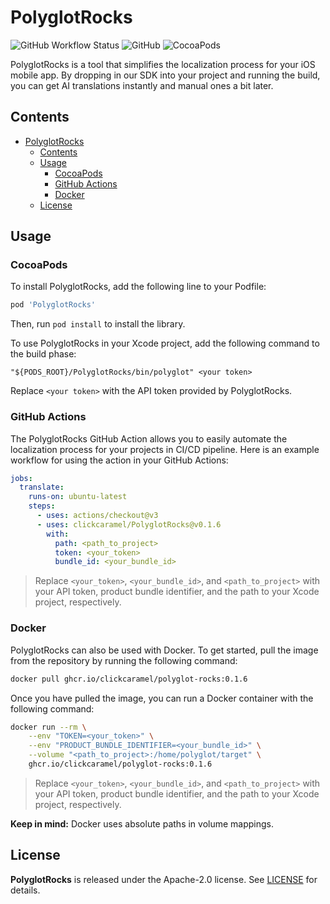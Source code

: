 # PolyglotRocks

<p align="left">
  <img alt="GitHub Workflow Status" src="https://img.shields.io/github/actions/workflow/status/clickcaramel/PolyglotRocks/test-branch.yml?label=tests">
  <img alt="GitHub" src="https://img.shields.io/github/license/clickcaramel/PolyglotRocks">
  <img alt="CocoaPods" src="https://img.shields.io/cocoapods/v/PolyglotRocks">
</p>

PolyglotRocks is a tool that simplifies the localization process for your iOS mobile app. By dropping in our SDK into your project and running the build, you can get AI translations instantly and manual ones a bit later.

## Contents

- [PolyglotRocks](#polyglotrocks)
  - [Contents](#contents)
  - [Usage](#usage)
    - [CocoaPods](#cocoapods)
    - [GitHub Actions](#github-actions)
    - [Docker](#docker)
  - [License](#license)

## Usage

### CocoaPods

To install PolyglotRocks, add the following line to your Podfile:

```ruby
pod 'PolyglotRocks'
```

Then, run `pod install` to install the library.

To use PolyglotRocks in your Xcode project, add the following command to the build phase:

```plain
"${PODS_ROOT}/PolyglotRocks/bin/polyglot" <your token>
```

Replace `<your token>` with the API token provided by PolyglotRocks.

### GitHub Actions

The PolyglotRocks GitHub Action allows you to easily automate the localization process for your projects in CI/CD pipeline. Here is an example workflow for using the action in your GitHub Actions:

```yaml
jobs:
  translate:
    runs-on: ubuntu-latest
    steps:
      - uses: actions/checkout@v3
      - uses: clickcaramel/PolyglotRocks@v0.1.6
        with:
          path: <path_to_project>
          token: <your_token>
          bundle_id: <your_bundle_id>
```

> Replace `<your_token>`, `<your_bundle_id>`, and `<path_to_project>` with your API token, product bundle identifier, and the path to your Xcode project, respectively.

### Docker

PolyglotRocks can also be used with Docker. To get started, pull the image from the repository by running the following command:

```bash
docker pull ghcr.io/clickcaramel/polyglot-rocks:0.1.6
```

Once you have pulled the image, you can run a Docker container with the following command:

```bash
docker run --rm \
    --env "TOKEN=<your_token>" \
    --env "PRODUCT_BUNDLE_IDENTIFIER=<your_bundle_id>" \
    --volume "<path_to_project>:/home/polyglot/target" \
    ghcr.io/clickcaramel/polyglot-rocks:0.1.6
```

> Replace `<your_token>`, `<your_bundle_id>`, and `<path_to_project>` with your API token, product bundle identifier, and the path to your Xcode project, respectively.

**Keep in mind:** Docker uses absolute paths in volume mappings.

## License

**PolyglotRocks** is released under the Apache-2.0 license. See [LICENSE](./LICENSE) for details.
